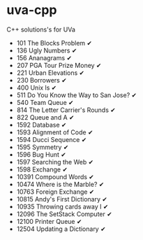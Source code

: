 # uva-cpp
C++ solutions's for UVa

- 101   The Blocks Problem ✔
- 136   Ugly Numbers ✔
- 156   Ananagrams ✔
- 207   PGA Tour Prize Money ✔
- 221   Urban Elevations ✔
- 230   Borrowers ✔
- 400   Unix ls ✔
- 511   Do You Know the Way to San Jose? ✔
- 540   Team Queue ✔
- 814   The Letter Carrier's Rounds ✔
- 822   Queue and A ✔
- 1592  Database ✔
- 1593  Alignment of Code ✔
- 1594  Ducci Sequence ✔
- 1595  Symmetry ✔
- 1596  Bug Hunt ✔
- 1597  Searching the Web ✔
- 1598  Exchange ✔
- 10391 Compound Words ✔
- 10474 Where is the Marble? ✔
- 10763 Foreign Exchange ✔
- 10815 Andy's First Dictionary ✔
- 10935 Throwing cards away I ✔
- 12096 The SetStack Computer ✔
- 12100 Printer Queue ✔
- 12504 Updating a Dictionary ✔
